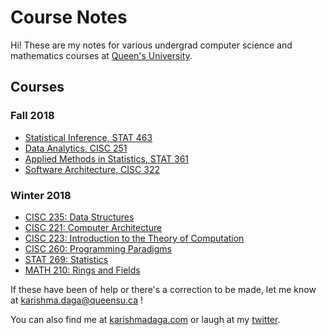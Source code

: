 <style>
h1 a {
  display: none;
}

.container-lg {
  min-width: 200px;
  max-width: 880px;
  padding: 45px;
}

</style>

# Course Notes

Hi! These are my notes for various undergrad computer science and mathematics courses at [Queen's University](http://queensu.ca/).

## Courses


### Fall 2018 
* [Statistical Inference, STAT 463]()
* [Data Analytics, CISC 251]()
* [Applied Methods in Statistics, STAT 361]()
* [Software Architecture, CISC 322]()

### Winter 2018
* [CISC 235: Data Structures](cisc235.md)
* [CISC 221: Computer Architecture](cisc221.md)
* [CISC 223: Introduction to the Theory of Computation](cisc223.md)
* [CISC 260: Programming Paradigms](cisc260.md)
* [STAT 269: Statistics](stat269.md)
* [MATH 210: Rings and Fields](math210.md)

If these have been of help or there's a correction to be made, let me know at [karishma.daga@queensu.ca](mailto:karishma.daga@wqueensu.ca) !

You can also find me at [karishmadaga.com](http://karishmadaga.com) or laugh at my [twitter](https://twitter.com/karishmadagaa).
